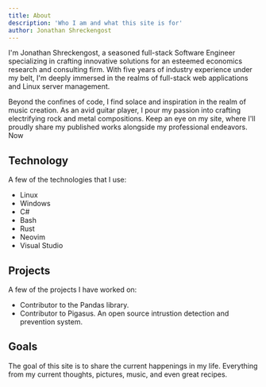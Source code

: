 ```yaml
---
title: About
description: 'Who I am and what this site is for'
author: Jonathan Shreckengost
---
```


I'm Jonathan Shreckengost, a seasoned full-stack Software Engineer specializing in crafting innovative solutions for an esteemed economics research and consulting firm. With five years of industry experience under my belt, I'm deeply immersed in the realms of full-stack web applications and Linux server management.

Beyond the confines of code, I find solace and inspiration in the realm of music creation. As an avid guitar player, I pour my passion into crafting electrifying rock and metal compositions. Keep an eye on my site, where I'll proudly share my published works alongside my professional endeavors.
Now

## Technology
A few of the technologies that I use:

* Linux
* Windows
* C#
* Bash
* Rust
* Neovim
* Visual Studio

## Projects
A few of the projects I have worked on:

* Contributor to the Pandas library.
* Contributor to Pigasus. An open source intrustion detection and prevention system.

## Goals

The goal of this site is to share the current happenings in my life. Everything from my current thoughts, pictures, music, and even great recipes.
